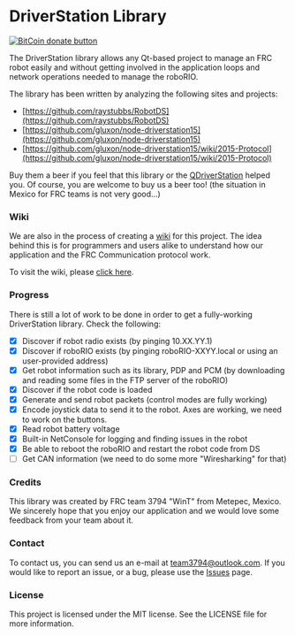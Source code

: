 # DriverStation Library

[![BitCoin donate button](https://img.shields.io/badge/bitcoin-donate-yellow.svg)](https://blockchain.info/address/1K85yLxjuqUmhkjP839R7C23XFhSxrefMx "Donate once-off to this project using BitCoin")

The DriverStation library allows any Qt-based project to manage an FRC robot easily and without getting involved in the application loops and network operations needed to manage the roboRIO.

The library has been written by analyzing the following sites and projects:

- [https://github.com/raystubbs/RobotDS](https://github.com/raystubbs/RobotDS)
- [https://github.com/gluxon/node-driverstation15](https://github.com/gluxon/node-driverstation15)
- [https://github.com/gluxon/node-driverstation15/wiki/2015-Protocol](https://github.com/gluxon/node-driverstation15/wiki/2015-Protocol)

Buy them a beer if you feel that this library or the [QDriverStation](http://github.com/wint-3794/qdriverstation) helped you. Of course, you are welcome to buy us a beer too! (the situation in Mexico for FRC teams is not very good...)

### Wiki

We are also in the process of creating a [wiki](https://github.com/WinT-3794/QDriverStation/wiki) for this project. The idea behind this is for programmers and users alike to understand how our application and the FRC Communication protocol work.

To visit the wiki, please [click here](https://github.com/WinT-3794/QDriverStation/wiki).

### Progress

There is still a lot of work to be done in order to get a fully-working DriverStation library. Check the following:

- [x] Discover if robot radio exists (by pinging 10.XX.YY.1)
- [x] Discover if roboRIO exists (by pinging roboRIO-XXYY.local or using an user-provided address)
- [x] Get robot information such as its library, PDP and PCM (by downloading and reading some files in the FTP server of the roboRIO)
- [x] Discover if the robot code is loaded
- [x] Generate and send robot packets (control modes are fully working)
- [x] Encode joystick data to send it to the robot. Axes are working, we need to work on the buttons.
- [x] Read robot battery voltage
- [x] Built-in NetConsole for logging and finding issues in the robot
- [x] Be able to reboot the roboRIO and restart the robot code from DS
- [ ] Get CAN information (we need to do some more "Wiresharking" for that)

### Credits

This library was created by FRC team 3794 "WinT" from Metepec, Mexico. We sincerely hope that you enjoy our application and we would love some feedback from your team about it.

### Contact

To contact us, you can send us an e-mail at [team3794@outlook.com](mailto:team3794@outlook). If you would like to report an issue, or a bug, please use the [Issues](https://github.com/wint-3794/qdriverstation/issues) page.

### License

This project is licensed under the MIT license. See the LICENSE file for more information.

